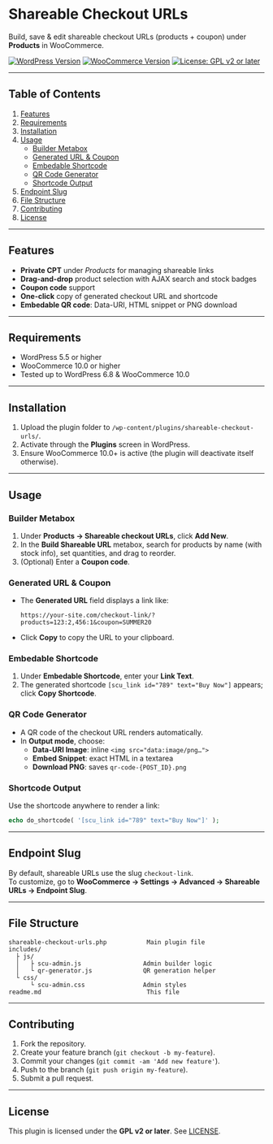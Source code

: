 # Shareable Checkout URLs

Build, save & edit shareable checkout URLs (products + coupon) under **Products** in WooCommerce.

[![WordPress Version](https://img.shields.io/badge/Requires%20WP-5.5%2B-blue)]()
[![WooCommerce Version](https://img.shields.io/badge/Requires%20WC-10.0%2B-blue)]()
[![License: GPL v2 or later](https://img.shields.io/badge/License-GPLv2%2B-green)]()

---

## Table of Contents

1. [Features](#features)  
2. [Requirements](#requirements)  
3. [Installation](#installation)  
4. [Usage](#usage)  
   - [Builder Metabox](#builder-metabox)  
   - [Generated URL & Coupon](#generated-url--coupon)  
   - [Embedable Shortcode](#embedable-shortcode)  
   - [QR Code Generator](#qr-code-generator)  
   - [Shortcode Output](#shortcode-output)  
5. [Endpoint Slug](#endpoint-slug)  
6. [File Structure](#file-structure)  
7. [Contributing](#contributing)  
8. [License](#license)  

---

## Features

- **Private CPT** under _Products_ for managing shareable links  
- **Drag-and-drop** product selection with AJAX search and stock badges  
- **Coupon code** support  
- **One-click** copy of generated checkout URL and shortcode  
- **Embedable QR code**: Data-URI, HTML snippet or PNG download  

---

## Requirements

- WordPress 5.5 or higher  
- WooCommerce 10.0 or higher  
- Tested up to WordPress 6.8 & WooCommerce 10.0  

---

## Installation

1. Upload the plugin folder to `/wp-content/plugins/shareable-checkout-urls/`.  
2. Activate through the **Plugins** screen in WordPress.  
3. Ensure WooCommerce 10.0+ is active (the plugin will deactivate itself otherwise).  

---

## Usage

### Builder Metabox

1. Under **Products → Shareable checkout URLs**, click **Add New**.  
2. In the **Build Shareable URL** metabox, search for products by name (with stock info), set quantities, and drag to reorder.  
3. (Optional) Enter a **Coupon code**.  

### Generated URL & Coupon

- The **Generated URL** field displays a link like:  
  ```
  https://your-site.com/checkout-link/?products=123:2,456:1&coupon=SUMMER20
  ```
- Click **Copy** to copy the URL to your clipboard.  

### Embedable Shortcode

1. Under **Embedable Shortcode**, enter your **Link Text**.  
2. The generated shortcode `[scu_link id="789" text="Buy Now"]` appears; click **Copy Shortcode**.  

### QR Code Generator

- A QR code of the checkout URL renders automatically.  
- In **Output mode**, choose:
  - **Data-URI Image**: inline `<img src="data:image/png…">`  
  - **Embed Snippet**: exact HTML in a textarea  
  - **Download PNG**: saves `qr-code-{POST_ID}.png`  

### Shortcode Output

Use the shortcode anywhere to render a link:
```php
echo do_shortcode( '[scu_link id="789" text="Buy Now"]' );
```

---

## Endpoint Slug

By default, shareable URLs use the slug `checkout-link`.  
To customize, go to **WooCommerce → Settings → Advanced → Shareable URLs → Endpoint Slug**.

---

## File Structure

```
shareable-checkout-urls.php           Main plugin file  
includes/
  ├ js/
  │   ├ scu-admin.js                 Admin builder logic  
  │   └ qr-generator.js              QR generation helper  
  └ css/
      └ scu-admin.css                Admin styles  
readme.md                             This file  
```

---

## Contributing

1. Fork the repository.  
2. Create your feature branch (`git checkout -b my-feature`).  
3. Commit your changes (`git commit -am 'Add new feature'`).  
4. Push to the branch (`git push origin my-feature`).  
5. Submit a pull request.  

---

## License

This plugin is licensed under the **GPL v2 or later**. See [LICENSE](https://www.gnu.org/licenses/gpl-2.0.html).

